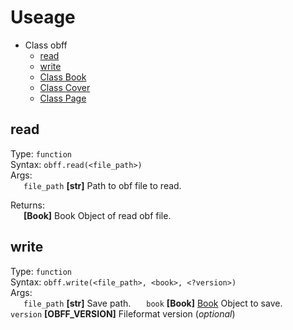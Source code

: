 # Useage
- Class obff
    - [read](#read)
    - [write](#write)
    - [Class Book](https://github.com/obff-development/obff-python/tree/master/DOC/book.md)
    - [Class Cover](https://github.com/obff-development/obff-python/tree/master/DOC/cover.md)
    - [Class Page](https://github.com/obff-development/obff-python/tree/master/DOC/page.md)

## read
Type: `function`\
Syntax: `obff.read(<file_path>)`\
Args:\
&ensp;&ensp;&ensp;`file_path` __[str]__ Path to obf file to read.

Returns:\
&ensp;&ensp;&ensp;__[Book]__ Book Object of read obf file.

## write
Type: `function`\
Syntax: `obff.write(<file_path>, <book>, <?version>)`\
Args:\
&ensp;&ensp;&ensp;`file_path` __[str]__ Save path.
&ensp;&ensp;&ensp;`book` __[Book]__ [Book](https://github.com/obff-development/obff-python/tree/master/DOC/book.md) Object to save.
&ensp;&ensp;&ensp;`version` __[OBFF_VERSION]__ Fileformat version (*optional*)
